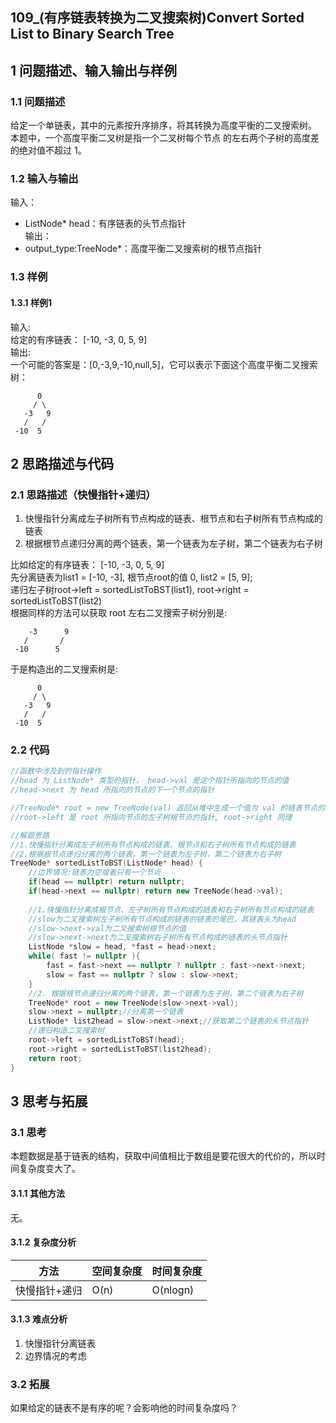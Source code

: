 ## 109_(有序链表转换为二叉搜索树)Convert Sorted List to Binary Search Tree
## 1 问题描述、输入输出与样例
### 1.1 问题描述
给定一个单链表，其中的元素按升序排序，将其转换为高度平衡的二叉搜索树。<br>
本题中，一个高度平衡二叉树是指一个二叉树每个节点 的左右两个子树的高度差的绝对值不超过 1。
### 1.2 输入与输出
输入：<br>
* ListNode* head：有序链表的头节点指针<br>
输出：<br>
* output_type:TreeNode*：高度平衡二叉搜索树的根节点指针
### 1.3 样例
#### 1.3.1 样例1<br>
输入: <br>
给定的有序链表： [-10, -3, 0, 5, 9]<br>
输出: <br>
一个可能的答案是：[0,-3,9,-10,null,5]，它可以表示下面这个高度平衡二叉搜索树：<br>

          0
         / \
	   -3   9
	   /   /
	 -10  5
	 

## 2 思路描述与代码    
### 2.1 思路描述（快慢指针+递归）
1. 快慢指针分离成左子树所有节点构成的链表、根节点和右子树所有节点构成的链表
2. 根据根节点递归分离的两个链表，第一个链表为左子树，第二个链表为右子树

比如给定的有序链表： [-10, -3, 0, 5, 9]<br>
先分离链表为list1 = [-10, -3], 根节点root的值 0, list2 = [5, 9];<br>
递归左子树root->left = sortedListToBST(list1), root->right = sortedListToBST(list2)<br>
根据同样的方法可以获取 root 左右二叉搜索子树分别是:

        -3      9
       /       /
     -10      5

于是构造出的二叉搜索树是:

          0
         / \
       -3   9
       /   /
     -10  5

### 2.2 代码
```cpp
//函数中涉及到的指针操作
//head 为 ListNode* 类型的指针， head->val 是这个指针所指向的节点的值
//head->next 为 head 所指向的节点的下一个节点的指针

//TreeNode* root = new TreeNode(val) 返回从堆中生成一个值为 val 的链表节点的指针给root
//root->left 是 root 所指向节点的左子树根节点的指针, root->right 同理

//解题思路
//1.快慢指针分离成左子树所有节点构成的链表、根节点和右子树所有节点构成的链表
//2.根据根节点递归分离的两个链表，第一个链表为左子树，第二个链表为右子树 
TreeNode* sortedListToBST(ListNode* head) {
    //边界情况:链表为空或者只有一个节点
    if(head == nullptr) return nullptr;
    if(head->next == nullptr) return new TreeNode(head->val);
    
    //1.快慢指针分离成根节点、左子树所有节点构成的链表和右子树所有节点构成的链表
    //slow为二叉搜索树左子树所有节点构成的链表的链表的尾巴，其链表头为head
    //slow->next->val为二叉搜索树根节点的值
    //slow->next->next为二叉搜索树右子树所有节点构成的链表的头节点指针
    ListNode *slow = head, *fast = head->next;
    while( fast != nullptr ){
        fast = fast->next == nullptr ? nullptr : fast->next->next;
        slow = fast == nullptr ? slow : slow->next;
    }
    //2. 根据根节点递归分离的两个链表，第一个链表为左子树，第二个链表为右子树
    TreeNode* root = new TreeNode(slow->next->val);
    slow->next = nullptr;//分离第一个链表
    ListNode* list2head = slow->next->next;//获取第二个链表的头节点指针
    //递归构造二叉搜索树
    root->left = sortedListToBST(head);
    root->right = sortedListToBST(list2head);
    return root;
}
```
## 3 思考与拓展
### 3.1 思考
本题数据是基于链表的结构，获取中间值相比于数组是要花很大的代价的，所以时间复杂度变大了。
#### 3.1.1 其他方法
无。
#### 3.1.2 复杂度分析
方法|空间复杂度|时间复杂度
--- | --- | ---
快慢指针+递归|O(n)|O(nlogn)
#### 3.1.3 难点分析
1. 快慢指针分离链表
2. 边界情况的考虑

### 3.2 拓展
如果给定的链表不是有序的呢？会影响他的时间复杂度吗？
